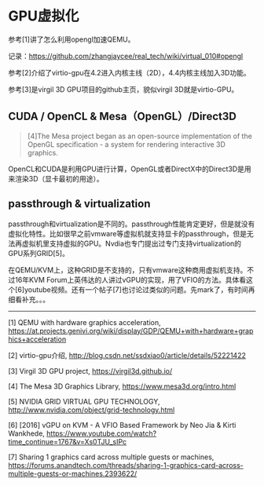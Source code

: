 # GPU虚拟化


参考[1]讲了怎么利用opengl加速QEMU。

记录：https://github.com/zhangjaycee/real_tech/wiki/virtual_010#opengl

参考[2]介绍了virtio-gpu在4.2进入内核主线（2D），4.4内核主线加入3D功能。

参考[3]是virgil 3D GPU项目的github主页，貌似virgil 3D就是virtio-GPU。


## CUDA / OpenCL & Mesa（OpenGL）/Direct3D

>  [4]The Mesa project began as an open-source implementation of the OpenGL specification - a system for rendering interactive 3D graphics.

OpenCL和CUDA是利用GPU进行计算，OpenGL或者DirectX中的Direct3D是用来渲染3D（显卡最初的用途）。

## passthrough & virtualization

passthrough和virtualization是不同的。passthrough性能肯定更好，但是就没有虚拟化特性。比如很早之前vmware等虚拟机就支持显卡的passthrough，但是无法再虚拟机里支持虚拟的GPU。Nvdia也专门提出过专门支持virtualization的GPU系列GRID[5]。

在QEMU/KVM上，这种GRID是不支持的，只有vmware这种商用虚拟机支持。不过16年KVM Forum上英伟达的人讲过vGPU的实现，用了VFIO的方法。具体看这个[6]youtube视频。还有一个帖子[7]也讨论过类似的问题。先mark了，有时间再细看补充。。。


---

[1] QEMU with hardware graphics acceleration, https://at.projects.genivi.org/wiki/display/GDP/QEMU+with+hardware+graphics+acceleration

[2] virtio-gpu介绍, http://blog.csdn.net/ssdxiao0/article/details/52221422

[3] Virgil 3D GPU project, https://virgil3d.github.io/

[4] The Mesa 3D Graphics Library, https://www.mesa3d.org/intro.html

[5] NVIDIA GRID VIRTUAL GPU TECHNOLOGY, http://www.nvidia.com/object/grid-technology.html

[6] [2016] vGPU on KVM - A VFIO Based Framework by Neo Jia & Kirti Wankhede, https://www.youtube.com/watch?time_continue=1767&v=Xs0TJU_sIPc

[7] Sharing 1 graphics card across multiple guests or machines, https://forums.anandtech.com/threads/sharing-1-graphics-card-across-multiple-guests-or-machines.2393622/
